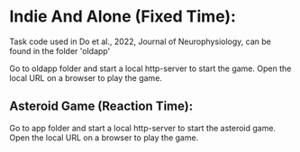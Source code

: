 # Indie And Alone (Fixed Time): 
Task code used in Do et al., 2022, Journal of Neurophysiology, can be found in the folder 'oldapp'

Go to oldapp folder and start a local http-server to start the game. Open the local URL on a browser to play the game.


## Asteroid Game (Reaction Time):
Go to app folder and start a local http-server to start the asteroid game. Open the local URL on a browser to play the game.
